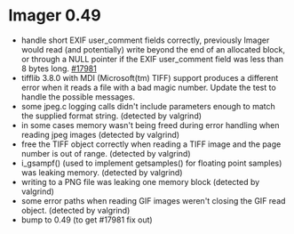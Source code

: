 # Imager 0.49

- handle short EXIF user_comment fields correctly, previously Imager  would read (and potentially) write beyond the end of an allocated block,  or through a NULL pointer if the EXIF user_comment field was less  than 8 bytes long.  [#17981](https://github.com/tonycoz/imager/isssues/17981)
- tifflib 3.8.0 with MDI (Microsoft(tm) TIFF) support produces a   different error when it reads a file with a bad magic number.  Update the test to handle the possible messages.
- some jpeg.c logging calls didn't include parameters enough to match  the supplied format string. (detected by valgrind)
- in some cases memory wasn't being freed during error handling when  reading jpeg images (detected by valgrind)
- free the TIFF object correctly when reading a TIFF image and the   page number is out of range. (detected by valgrind)
- i_gsampf() (used to implement getsamples() for floating point samples)  was leaking memory. (detected by valgrind)
- writing to a PNG file was leaking one memory block  (detected by valgrind)
- some error paths when reading GIF images weren't closing the GIF  read object. (detected by valgrind)
- bump to 0.49 (to get #17981 fix out)